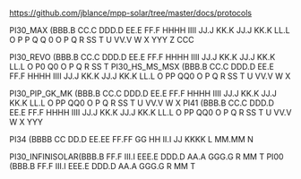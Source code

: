 https://github.com/jblance/mpp-solar/tree/master/docs/protocols


PI30_MAX        (BBB.B CC.C DDD.D EE.E FF.F HHHH IIII JJ.J KK.K JJ.J KK.K LL.L O P P Q Q 0 O P Q R SS T U VV.V W X YYY Z CCC

PI30_REVO       (BBB.B CC.C DDD.D EE.E FF.F HHHH IIII JJ.J KK.K JJ.J KK.K LL.L O P0 Q0 O P Q R SS T
PI30_HS_MS_MSX  (BBB.B CC.C DDD.D EE.E FF.F HHHH IIII JJ.J KK.K JJ.J KK.K LL.L O PP QQ0 O P Q R SS T U VV.V W X

PI30_PIP_GK_MK  (BBB.B CC.C DDD.D EE.E FF.F HHHH IIII JJ.J KK.K JJ.J KK.K LL.L O PP QQ0 O P Q R SS T U VV.V W X
PI41            (BBB.B CC.C DDD.D EE.E FF.F HHHH IIII JJ.J KK.K JJ.J KK.K LL.L O PP QQ0 O P Q R SS T U VV.V W X YYY

PI34            (BBBB CC DD.D EE.EE FF.FF GG HH II.I JJ KKKK L MM.MM N

PI30_INFINISOLAR(BBB.B FF.F III.I EEE.E DDD.D AA.A GGG.G R MM T
PI00            (BBB.B FF.F III.I EEE.E DDD.D AA.A GGG.G R MM T